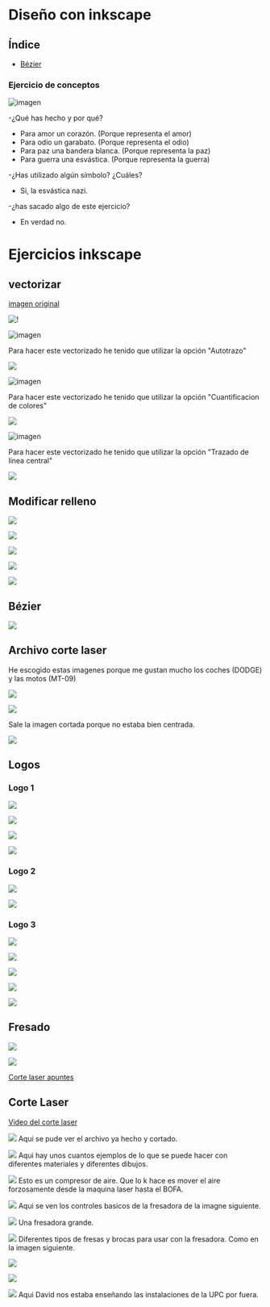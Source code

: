 # Diseño con inkscape

## Índice

- [Bézier](#bézier)


### Ejercicio de conceptos  

![imagen](https://user-images.githubusercontent.com/78345756/112288153-576d7280-8c8d-11eb-9f47-9bc1d6f658ed.png)

-¿Qué has hecho y por qué?

- Para amor un corazón. (Porque representa el amor)
- Para odio un garabato. (Porque representa el odio)
- Para paz una bandera blanca. (Porque representa la paz)
- Para guerra una esvástica. (Porque representa la guerra)

-¿Has utilizado algún símbolo? ¿Cuáles?
- Si, la esvástica nazi.

-¿has sacado algo de este ejercicio? 
- En verdad no.

# Ejercicios inkscape

## vectorizar

[imagen original](https://www.google.com/url?sa=i&url=https%3A%2F%2Fwww.museodelprado.es%2Fcoleccion%2Fobra-de-arte%2Fel-cid%2F19984271-9cb6-476d-8655-f012e1fec1bf&psig=AOvVaw0KriSeRk0tVktdZ0lxnzPQ&ust=1616836541560000&source=images&cd=vfe&ved=0CAIQjRxqFwoTCMiviNHPze8CFQAAAAAdAAAAABAD)

![!](https://github.com/Jsamapro/Soldadura-y-diseno/blob/main/leonrosabonheur%20%7C%20vectorizado.jpg.svg)

![imagen](https://user-images.githubusercontent.com/78345756/112475243-e1423c00-8d70-11eb-8e05-25063ab78427.png)

Para hacer este vectorizado he tenido que utilizar la opción "Autotrazo"

![](https://github.com/Jsamapro/Soldadura-y-diseno/blob/main/leon%202.svg)

![imagen](https://user-images.githubusercontent.com/78345756/112475071-b1933400-8d70-11eb-90b2-5083411159a2.png)

Para hacer este vectorizado he tenido que utilizar la opción "Cuantificacion de colores"

![](https://github.com/Jsamapro/Soldadura-y-diseno/blob/main/leon%203.svg)

![imagen](https://user-images.githubusercontent.com/78345756/112474285-b86d7700-8d6f-11eb-9b29-915f1fbac3dd.png)

Para hacer este vectorizado he tenido que utilizar la opción "Trazado de línea central" 

![](https://github.com/Jsamapro/Soldadura-y-diseno/blob/main/leon%204.svg)

## Modificar relleno

![](https://github.com/Jsamapro/Soldadura-y-diseno/blob/main/jaime.png)

![](https://github.com/Jsamapro/Soldadura-y-diseno/blob/main/jaime1.png)

![](https://github.com/Jsamapro/Soldadura-y-diseno/blob/main/jaime2.png)

![](https://github.com/Jsamapro/Soldadura-y-diseno/blob/main/JAIME3.png)

![](https://github.com/Jsamapro/Soldadura-y-diseno/blob/main/JAIME4.png)

## Bézier

![](https://github.com/Jsamapro/Soldadura-y-diseno/blob/main/b%C3%A9zier.png)

## Archivo corte laser

He escogido estas imagenes porque me gustan mucho los coches (DODGE) y las motos (MT-09)

![](https://github.com/Jsamapro/Soldadura-y-diseno/blob/main/MT-09%20corte.svg)

![](https://github.com/Jsamapro/Soldadura-y-diseno/blob/main/DODGE%20corte.svg)  

Sale la imagen cortada porque no estaba bien centrada. 

![](https://github.com/Jsamapro/Soldadura-y-diseno/blob/main/dodge%20corte%20en%20peque%C3%B1o.svg)

## Logos

### Logo 1

![](https://github.com/Jsamapro/Soldadura-y-diseno/blob/main/se%C3%B1almetroundergraun.svg)

![](https://github.com/Jsamapro/Soldadura-y-diseno/blob/main/Captura%20de%20pantalla%20de%202021-04-08%2010-50-37.png)

![](https://github.com/Jsamapro/Soldadura-y-diseno/blob/main/Captura%20de%20pantalla%20de%202021-04-08%2010-54-16.png)

![](https://github.com/Jsamapro/Soldadura-y-diseno/blob/main/Captura%20de%20pantalla%20de%202021-04-08%2010-53-25.png)

### Logo 2

![](https://github.com/Jsamapro/Soldadura-y-diseno/blob/main/marcachen.svg)

![](https://github.com/Jsamapro/Soldadura-y-diseno/blob/main/Captura%20de%20pantalla%20de%202021-04-08%2012-22-09.png)

### Logo 3

![](https://github.com/Jsamapro/Soldadura-y-diseno/blob/main/storiboris.svg)

![](https://github.com/Jsamapro/Soldadura-y-diseno/blob/main/Captura%20de%20pantalla%20de%202021-04-08%2013-16-49.png)

![](https://github.com/Jsamapro/Soldadura-y-diseno/blob/main/Captura%20de%20pantalla%20de%202021-04-08%2013-02-40.png)

![](https://github.com/Jsamapro/Soldadura-y-diseno/blob/main/Captura%20de%20pantalla%20de%202021-04-08%2013-03-11.png)

![](https://github.com/Jsamapro/Soldadura-y-diseno/blob/main/Captura%20de%20pantalla%20de%202021-04-08%2013-03-44.png)

## Fresado

![](https://github.com/Jsamapro/Soldadura-y-diseno/blob/main/Captura%20de%20pantalla%20de%202021-04-15%2009-51-54.png)

![](https://github.com/Jsamapro/Soldadura-y-diseno/blob/main/Captura%20de%20pantalla%20de%202021-04-15%2010-11-18.png)



[Corte laser apuntes](https://github.com/Jsamapro/Soldadura-y-diseno/blob/main/Corte%20Laser.md)

## Corte Laser

[Video del corte laser](https://youtu.be/7x22DkFOMAs)

![](https://github.com/Jsamapro/Soldadura-y-diseno/blob/main/IMG_20210416_100757.jpg)
Aqui se pude ver el archivo ya hecho y cortado.

![](https://github.com/Jsamapro/Soldadura-y-diseno/blob/main/IMG_20210416_095508.jpg)
Aqui hay unos cuantos ejemplos de lo que se puede hacer con diferentes materiales y diferentes dibujos.

![](https://github.com/Jsamapro/Soldadura-y-diseno/blob/main/IMG_20210416_094823.jpg)
Esto es un compresor de aire. Que lo k hace es mover el aire forzosamente desde la maquina laser hasta el BOFA.

![](https://github.com/Jsamapro/Soldadura-y-diseno/blob/main/IMG_20210416_094729.jpg)
Aqui se ven los controles basicos de la fresadora de la imagne siguiente.

![](https://github.com/Jsamapro/Soldadura-y-diseno/blob/main/IMG_20210416_094625.jpg)
Una fresadora grande.

![](https://github.com/Jsamapro/Soldadura-y-diseno/blob/main/IMG_20210416_094534.jpg)
Diferentes tipos de fresas y brocas para usar con la fresadora. Como en la imagen siguiente.

![](https://github.com/Jsamapro/Soldadura-y-diseno/blob/main/IMG_20210416_094530.jpg)

![](https://github.com/Jsamapro/Soldadura-y-diseno/blob/main/IMG_20210416_094510.jpg)

![](https://github.com/Jsamapro/Soldadura-y-diseno/blob/main/IMG_20210416_093158.jpg)
Aqui David nos estaba enseñando las instalaciones de la UPC por fuera.
